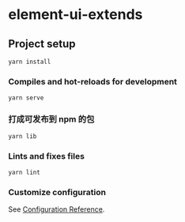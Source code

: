 # element-ui-extends

## Project setup

```
yarn install
```

### Compiles and hot-reloads for development

```
yarn serve
```

### 打成可发布到 npm 的包

```
yarn lib
```

### Lints and fixes files

```
yarn lint
```

### Customize configuration

See [Configuration Reference](https://cli.vuejs.org/config/).
